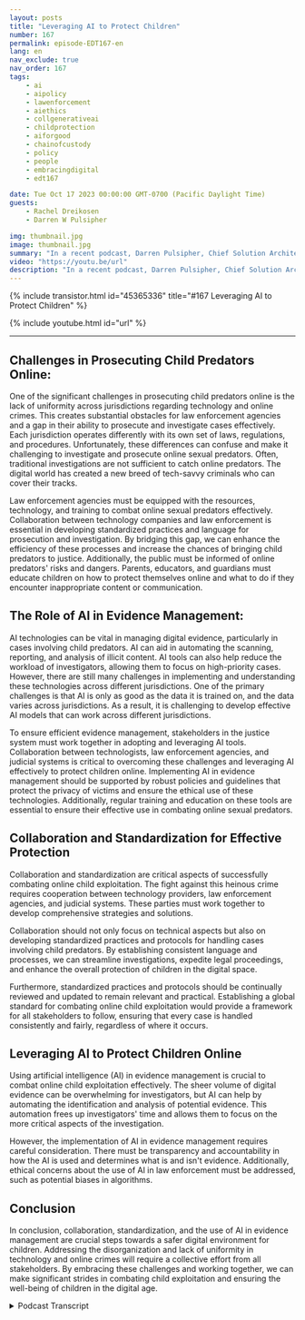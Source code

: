 ```yaml
---
layout: posts
title: "Leveraging AI to Protect Children"
number: 167
permalink: episode-EDT167-en
lang: en
nav_exclude: true
nav_order: 167
tags:
    - ai
    - aipolicy
    - lawenforcement
    - aiethics
    - collgenerativeai
    - childprotection
    - aiforgood
    - chainofcustody
    - policy
    - people
    - embracingdigital
    - edt167

date: Tue Oct 17 2023 00:00:00 GMT-0700 (Pacific Daylight Time)
guests:
    - Rachel Dreikosen
    - Darren W Pulsipher

img: thumbnail.jpg
image: thumbnail.jpg
summary: "In a recent podcast, Darren Pulsipher, Chief Solution Architect of Public Sector at Intel, welcomed Rachel Driekosen, a Technical Director at Intel, to discuss the use of AI in protecting children online. The episode addresses challenges in prosecuting and discovering child predators, the role of AI in evidence management, and the importance of collaboration and standardized practices."
video: "https://youtu.be/url"
description: "In a recent podcast, Darren Pulsipher, Chief Solution Architect of Public Sector at Intel, welcomed Rachel Driekosen, a Technical Director at Intel, to discuss the use of AI in protecting children online. The episode addresses challenges in prosecuting and discovering child predators, the role of AI in evidence management, and the importance of collaboration and standardized practices."
---
```


<div>
{% include transistor.html id="45365336" title="#167 Leveraging AI to Protect Children" %}

{% include youtube.html id="url" %}
</div>

---

## Challenges in Prosecuting Child Predators Online:

One of the significant challenges in prosecuting child predators online is the lack of uniformity across jurisdictions regarding technology and online crimes. This creates substantial obstacles for law enforcement agencies and a gap in their ability to prosecute and investigate cases effectively. Each jurisdiction operates differently with its own set of laws, regulations, and procedures. Unfortunately, these differences can confuse and make it challenging to investigate and prosecute online sexual predators. Often, traditional investigations are not sufficient to catch online predators. The digital world has created a new breed of tech-savvy criminals who can cover their tracks.

Law enforcement agencies must be equipped with the resources, technology, and training to combat online sexual predators effectively. Collaboration between technology companies and law enforcement is essential in developing standardized practices and language for prosecution and investigation. By bridging this gap, we can enhance the efficiency of these processes and increase the chances of bringing child predators to justice. Additionally, the public must be informed of online predators' risks and dangers. Parents, educators, and guardians must educate children on how to protect themselves online and what to do if they encounter inappropriate content or communication.

## The Role of AI in Evidence Management:

AI technologies can be vital in managing digital evidence, particularly in cases involving child predators. AI can aid in automating the scanning, reporting, and analysis of illicit content. AI tools can also help reduce the workload of investigators, allowing them to focus on high-priority cases. However, there are still many challenges in implementing and understanding these technologies across different jurisdictions. One of the primary challenges is that AI is only as good as the data it is trained on, and the data varies across jurisdictions. As a result, it is challenging to develop effective AI models that can work across different jurisdictions.

To ensure efficient evidence management, stakeholders in the justice system must work together in adopting and leveraging AI tools. Collaboration between technologists, law enforcement agencies, and judicial systems is critical to overcoming these challenges and leveraging AI effectively to protect children online. Implementing AI in evidence management should be supported by robust policies and guidelines that protect the privacy of victims and ensure the ethical use of these technologies. Additionally, regular training and education on these tools are essential to ensure their effective use in combating online sexual predators.

## Collaboration and Standardization for Effective Protection

Collaboration and standardization are critical aspects of successfully combating online child exploitation. The fight against this heinous crime requires cooperation between technology providers, law enforcement agencies, and judicial systems. These parties must work together to develop comprehensive strategies and solutions.

Collaboration should not only focus on technical aspects but also on developing standardized practices and protocols for handling cases involving child predators. By establishing consistent language and processes, we can streamline investigations, expedite legal proceedings, and enhance the overall protection of children in the digital space.

Furthermore, standardized practices and protocols should be continually reviewed and updated to remain relevant and practical. Establishing a global standard for combating online child exploitation would provide a framework for all stakeholders to follow, ensuring that every case is handled consistently and fairly, regardless of where it occurs.

## Leveraging AI to Protect Children Online

Using artificial intelligence (AI) in evidence management is crucial to combat online child exploitation effectively. The sheer volume of digital evidence can be overwhelming for investigators, but AI can help by automating the identification and analysis of potential evidence. This automation frees up investigators' time and allows them to focus on the more critical aspects of the investigation.

However, the implementation of AI in evidence management requires careful consideration. There must be transparency and accountability in how the AI is used and determines what is and isn't evidence. Additionally, ethical concerns about the use of AI in law enforcement must be addressed, such as potential biases in algorithms.

## Conclusion

In conclusion, collaboration, standardization, and the use of AI in evidence management are crucial steps towards a safer digital environment for children. Addressing the disorganization and lack of uniformity in technology and online crimes will require a collective effort from all stakeholders. By embracing these challenges and working together, we can make significant strides in combating child exploitation and ensuring the well-being of children in the digital age.



<details>
<summary> Podcast Transcript </summary>

<p></p>

</details>
